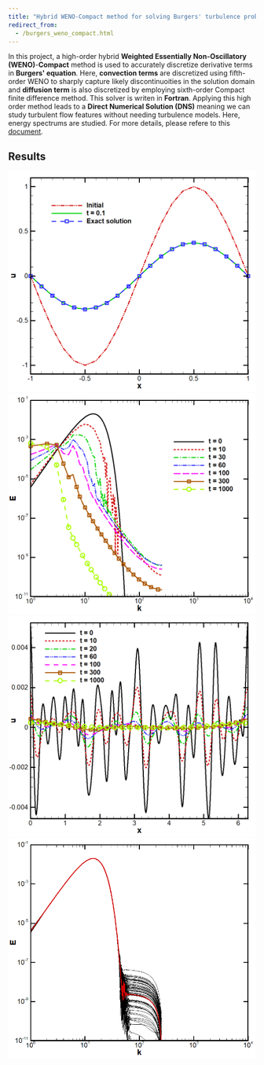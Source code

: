 ```yaml
---
title: "Hybrid WENO-Compact method for solving Burgers' turbulence problem (fortran)"
redirect_from: 
  - /burgers_weno_compact.html
---
```


In this project, a high-order hybrid **Weighted Essentially Non-Oscillatory (WENO)**-**Compact** method is used to accurately discretize derivative terms in **Burgers' equation**.
Here, **convection terms** are discretized using fifth-order WENO to sharply capture likely discontinuoities in the solution domain and **diffusion term** is also discretized by employing sixth-order Compact finite difference method. This solver is writen in **Fortran**.
Applying this high order method leads to a **Direct Numerical Solution (DNS)** meaning we can study turbulent flow features without needing turbulence models. Here, energy spectrums are studied.
For more details, please refere to this [document](/files/burger_weno_compact/burger_weno_compact.pdf).


## Results
![Validation](/files/burger_weno_compact/1.png)
![energy_spectrum_time](/files/burger_weno_compact/2.png)
![velocity_time](/files/burger_weno_compact/3.png)
![energy_spectrum](/files/burger_weno_compact/4.png)



